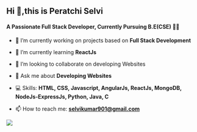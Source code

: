 ## Hi 👋,this is Peratchi Selvi
#### A Passionate Full Stack Developer, Currently Pursuing B.E(CSE) :woman_student:

<!--
**Peratchiselvi/Peratchiselvi** is a ✨ _special_ ✨ repository because its `README.md` (this file) appears on your GitHub profile.

Here are some ideas to get you started:
-->

- 🔭 I’m currently working on projects based on **Full Stack Development**

- 🌱 I’m currently learning **ReactJs**

- 👯 I’m looking to collaborate on developing Websites

- 💬 Ask me about **Developing Websites**

- :computer: Skills: **HTML, CSS, Javascript, AngularJs, ReactJs, MongoDB, NodeJs-ExpressJs, Python, Java, C**

- 📫 How to reach me: **selvikumar901@gmail.com**


[<img src="https://img.shields.io/badge/LinkedIn-0077B5?style=for-the-badge&logo=linkedin&logoColor=white">](https://www.linkedin.com/in/selvi-kumar-3897591a6)

